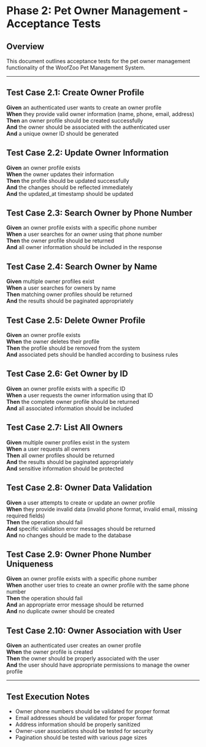 # Phase 2: Pet Owner Management - Acceptance Tests

## Overview
This document outlines acceptance tests for the pet owner management functionality of the WoofZoo Pet Management System.

---

## Test Case 2.1: Create Owner Profile
**Given** an authenticated user wants to create an owner profile  
**When** they provide valid owner information (name, phone, email, address)  
**Then** an owner profile should be created successfully  
**And** the owner should be associated with the authenticated user  
**And** a unique owner ID should be generated  

## Test Case 2.2: Update Owner Information
**Given** an owner profile exists  
**When** the owner updates their information  
**Then** the profile should be updated successfully  
**And** the changes should be reflected immediately  
**And** the updated_at timestamp should be updated  

## Test Case 2.3: Search Owner by Phone Number
**Given** an owner profile exists with a specific phone number  
**When** a user searches for an owner using that phone number  
**Then** the owner profile should be returned  
**And** all owner information should be included in the response  

## Test Case 2.4: Search Owner by Name
**Given** multiple owner profiles exist  
**When** a user searches for owners by name  
**Then** matching owner profiles should be returned  
**And** the results should be paginated appropriately  

## Test Case 2.5: Delete Owner Profile
**Given** an owner profile exists  
**When** the owner deletes their profile  
**Then** the profile should be removed from the system  
**And** associated pets should be handled according to business rules  

## Test Case 2.6: Get Owner by ID
**Given** an owner profile exists with a specific ID  
**When** a user requests the owner information using that ID  
**Then** the complete owner profile should be returned  
**And** all associated information should be included  

## Test Case 2.7: List All Owners
**Given** multiple owner profiles exist in the system  
**When** a user requests all owners  
**Then** all owner profiles should be returned  
**And** the results should be paginated appropriately  
**And** sensitive information should be protected  

## Test Case 2.8: Owner Data Validation
**Given** a user attempts to create or update an owner profile  
**When** they provide invalid data (invalid phone format, invalid email, missing required fields)  
**Then** the operation should fail  
**And** specific validation error messages should be returned  
**And** no changes should be made to the database  

## Test Case 2.9: Owner Phone Number Uniqueness
**Given** an owner profile exists with a specific phone number  
**When** another user tries to create an owner profile with the same phone number  
**Then** the operation should fail  
**And** an appropriate error message should be returned  
**And** no duplicate owner should be created  

## Test Case 2.10: Owner Association with User
**Given** an authenticated user creates an owner profile  
**When** the owner profile is created  
**Then** the owner should be properly associated with the user  
**And** the user should have appropriate permissions to manage the owner profile  

---

## Test Execution Notes
- Owner phone numbers should be validated for proper format
- Email addresses should be validated for proper format
- Address information should be properly sanitized
- Owner-user associations should be tested for security
- Pagination should be tested with various page sizes
